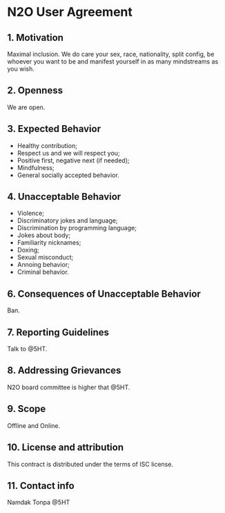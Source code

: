 N2O User Agreement
==================

## 1. Motivation

Maximal inclusion.
We do care your sex, race, nationality, split config,
be whoever you want to be and manifest
yourself in as many mindstreams as you wish.

## 2. Openness

We are open.

## 3. Expected Behavior

* Healthy contribution;
* Respect us and we will respect you;
* Positive first, negative next (if needed);
* Mindfulness;
* General socially accepted behavior.

## 4. Unacceptable Behavior

* Violence;
* Discriminatory jokes and language;
* Discrimination by programming language;
* Jokes about body;
* Familiarity nicknames;
* Doxing;
* Sexual misconduct;
* Annoing behavior;
* Criminal behavior.

## 6. Consequences of Unacceptable Behavior

Ban.

## 7. Reporting Guidelines

Talk to @5HT.

## 8. Addressing Grievances

N2O board committee is higher that @5HT.

## 9. Scope

Offline and Online.

## 10. License and attribution

This contract is distributed under the terms of ISC license.

## 11. Contact info

Namdak Tonpa @5HT
